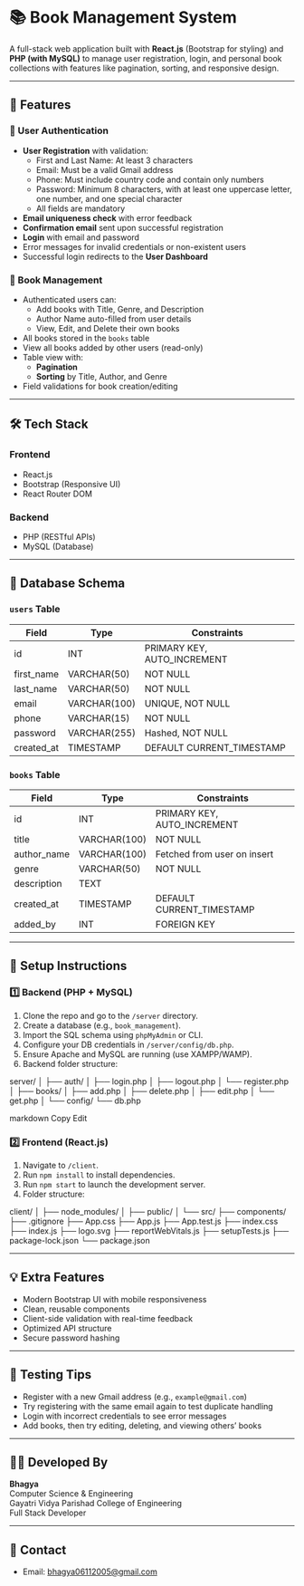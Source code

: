 # 📚 Book Management System

A full-stack web application built with **React.js** (Bootstrap for styling) and **PHP (with MySQL)** to manage user registration, login, and personal book collections with features like pagination, sorting, and responsive design.

---

## 🌟 Features

### 🔐 User Authentication
- **User Registration** with validation:
  - First and Last Name: At least 3 characters
  - Email: Must be a valid Gmail address
  - Phone: Must include country code and contain only numbers
  - Password: Minimum 8 characters, with at least one uppercase letter, one number, and one special character
  - All fields are mandatory
- **Email uniqueness check** with error feedback
- **Confirmation email** sent upon successful registration
- **Login** with email and password
- Error messages for invalid credentials or non-existent users
- Successful login redirects to the **User Dashboard**

### 📘 Book Management
- Authenticated users can:
  - Add books with Title, Genre, and Description
  - Author Name auto-filled from user details
  - View, Edit, and Delete their own books
- All books stored in the `books` table
- View all books added by other users (read-only)
- Table view with:
  - **Pagination**
  - **Sorting** by Title, Author, and Genre
- Field validations for book creation/editing

---

## 🛠️ Tech Stack

### Frontend
- React.js
- Bootstrap (Responsive UI)
- React Router DOM

### Backend
- PHP (RESTful APIs)
- MySQL (Database)

---

## 📂 Database Schema

### `users` Table
| Field        | Type         | Constraints                       |
|--------------|--------------|---------------------------------|
| id           | INT          | PRIMARY KEY, AUTO_INCREMENT      |
| first_name   | VARCHAR(50)  | NOT NULL                        |
| last_name    | VARCHAR(50)  | NOT NULL                        |
| email        | VARCHAR(100) | UNIQUE, NOT NULL                |
| phone        | VARCHAR(15)  | NOT NULL                       |
| password     | VARCHAR(255) | Hashed, NOT NULL               |
| created_at   | TIMESTAMP    | DEFAULT CURRENT_TIMESTAMP      |

### `books` Table
| Field        | Type         | Constraints                    |
|--------------|--------------|--------------------------------|
| id           | INT          | PRIMARY KEY, AUTO_INCREMENT     |
| title        | VARCHAR(100) | NOT NULL                      |
| author_name  | VARCHAR(100) | Fetched from user on insert   |
| genre        | VARCHAR(50)  | NOT NULL                     |
| description  | TEXT         |                              |
| created_at   | TIMESTAMP    | DEFAULT CURRENT_TIMESTAMP    |
| added_by     | INT          | FOREIGN KEY                  |

---

## 🚀 Setup Instructions

### 1️⃣ Backend (PHP + MySQL)

1. Clone the repo and go to the `/server` directory.
2. Create a database (e.g., `book_management`).
3. Import the SQL schema using `phpMyAdmin` or CLI.
4. Configure your DB credentials in `/server/config/db.php`.
5. Ensure Apache and MySQL are running (use XAMPP/WAMP).
6. Backend folder structure:

server/
│
├── auth/
│ ├── login.php
│ ├── logout.php
│ └── register.php
│
├── books/
│ ├── add.php
│ ├── delete.php
│ ├── edit.php
│ └── get.php
│
└── config/
└── db.php

markdown
Copy
Edit

### 2️⃣ Frontend (React.js)

1. Navigate to `/client`.
2. Run `npm install` to install dependencies.
3. Run `npm start` to launch the development server.
4. Folder structure:

client/
│
├── node_modules/
│
├── public/
│
└── src/
├── components/
├── .gitignore
├── App.css
├── App.js
├── App.test.js
├── index.css
├── index.js
├── logo.svg
├── reportWebVitals.js
├── setupTests.js
├── package-lock.json
└── package.json

---

## 💡 Extra Features

- Modern Bootstrap UI with mobile responsiveness
- Clean, reusable components
- Client-side validation with real-time feedback
- Optimized API structure
- Secure password hashing

---

## 🧪 Testing Tips

- Register with a new Gmail address (e.g., `example@gmail.com`)
- Try registering with the same email again to test duplicate handling
- Login with incorrect credentials to see error messages
- Add books, then try editing, deleting, and viewing others’ books

---

## 🙋‍♀️ Developed By

**Bhagya**  
Computer Science & Engineering  
Gayatri Vidya Parishad College of Engineering  
Full Stack Developer

---

## 📧 Contact

- Email: bhagya06112005@gmail.com
